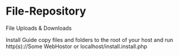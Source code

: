 # File-Repository
 File Uploads & Downloads

Install Guide
copy files and folders to the root of your host and run
http(s)://Some WebHostor or localhost/install.install.php
